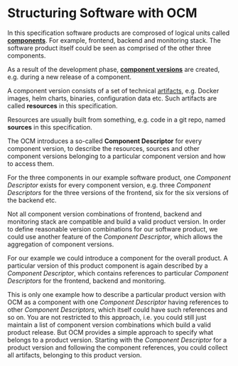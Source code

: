 # Structuring Software with OCM

In this specification software products are comprosed of logical units called
[**components**](../../specification/elements/README.md#components). For example, frontend, backend and monitoring stack. The software product itself could be seen as comprised of the other three components.

As a result of the development phase, [**component versions**](../../specification/elements/README.md#component-versions)
are created, e.g. during a new release of a component.

A component version consists of a set of technical [artifacts](../../specification/elements/README.md#artifacts),
e.g. Docker images, helm charts, binaries, configuration data etc.
Such artifacts are called **resources** in this specification.

Resources are usually built from something, e.g. code in a git repo,
named **sources** in this specification.

The OCM introduces a so-called **Component Descriptor** for every
component version, to describe the resources, sources and other
component versions belonging to a particular component version and
how to access them.

For the three components in our example software product,
one *Component Descriptor* exists for every component version,
e.g. three *Component Descriptors* for the three versions of the frontend,
six for the six versions of the backend etc.

Not all component version combinations of frontend, backend and monitoring stack are
compatible and build a valid product version. In order to define reasonable
version combinations for our software product, we could use another feature of
the *Component Descriptor*, which allows the aggregation of component versions.

For our example we could introduce a component for the overall product.
A particular version of this product component is again described by a
*Component Descriptor*, which contains references to particular
*Component Descriptors* for the frontend, backend and monitoring.

This is only one example how to describe a particular product version with OCM as a component with one *Component Descriptor* having references to other *Component Descriptors*, which itself could have such references and so on. You are not restricted to this approach, i.e. you could still just maintain a list of component version combinations which build a valid product release. But OCM provides a simple approach to specify what belongs to a product version. Starting with the *Component Descriptor* for a product version and following the component references, you could collect all artifacts, belonging to this product version.
